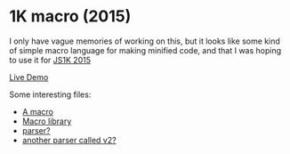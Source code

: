 # 1K macro (2015)

I only have vague memories of working on this, but it looks like some kind of
simple macro language for making minified code, and that I was hoping to use it
for [JS1K 2015](https://js1k.com/2015-hypetrain/)

[Live Demo](livedemo.html)

Some interesting files:

- [A macro](bin/grid-demo.1k?repo)
- [Macro library](lib/tile-engine.1k?repo)
- [parser?](1k.js?repo)
- [another parser called v2?](v2/1k.js?repo)
